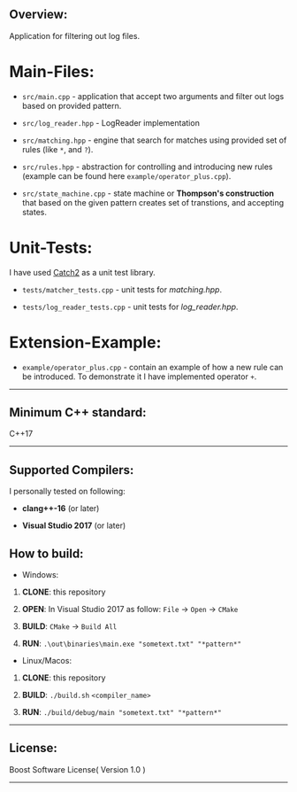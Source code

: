   

## Overview:

  

  
Application for filtering out log files.

  

  

# Main-Files:

  

  
-  `src/main.cpp` - application that accept two arguments and filter out logs based on provided pattern.

-  `src/log_reader.hpp` - LogReader implementation

-  `src/matching.hpp` - engine that search for matches using provided set of rules (like `*`, and `?`).

  

-  `src/rules.hpp` - abstraction for controlling and introducing new rules (example can be found here `example/operator_plus.cpp`).

-  `src/state_machine.cpp` - state machine or **Thompson's construction** that based on the given pattern creates set of transtions, and accepting states. 

  

# Unit-Tests:

  

I have used [Catch2](https://github.com/catchorg/Catch2) as a unit test library.

  

  

-  `tests/matcher_tests.cpp` - unit tests for _matching.hpp_.

  

-  `tests/log_reader_tests.cpp` - unit tests for _log_reader.hpp_.

  

  

# Extension-Example:

  

  

-  `example/operator_plus.cpp` - contain an example of how a new rule can be introduced. To demonstrate it I have implemented operator `+`.

  

  

_______________

  

  

  

## Minimum C++ standard:

  

  

C++17

  

  

_______________

  

  

  

## Supported Compilers:

  

  

I personally tested on following:

  

  

-  **clang++\-16** (or later)

  

-  **Visual Studio 2017** (or later)

  

  

## How to build:

  

  

- Windows:

1) **CLONE**: this repository

2) **OPEN**: In Visual Studio 2017 as follow: `File`  &#8594;  `Open`  &#8594;  `CMake`

3) **BUILD**: `CMake`  &#8594;  `Build All`

4) **RUN**: `.\out\binaries\main.exe "sometext.txt" "*pattern*"`

  

- Linux/Macos:

1) **CLONE**: this repository

2) **BUILD**: `./build.sh`  `<compiler_name>`

3) **RUN**: `./build/debug/main "sometext.txt" "*pattern*"`

  

  

_______________

  

  

## License:

  

  

Boost Software License( Version 1.0 )

  

  

_______________